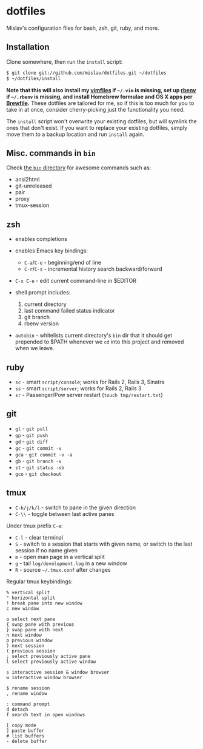 # dotfiles

Mislav's configuration files for bash, zsh, git, ruby, and more.

## Installation

Clone somewhere, then run the `install` script:

~~~ sh
$ git clone git://github.com/mislav/dotfiles.git ~/dotfiles
$ ~/dotfiles/install
~~~

**Note that this will also install my [vimfiles][] if `~/.vim` is missing, set
up [rbenv][] if `~/.rbenv` is missing, and install Homebrew formulae and OS X
apps per [Brewfile](./Brewfile).** These dotfiles are tailored for me, so if
this is too much for you to take in at once, consider cherry-picking just the
functionality you need.

The `install` script won't overwrite your existing dotfiles, but will symlink
the ones that don't exist. If you want to replace your existing dotfiles, simply
move them to a backup location and run `install` again.

## Misc. commands in `bin`

Check [the `bin` directory](https://github.com/mislav/dotfiles/tree/master/bin) for awesome commands such as:

- ansi2html
- git-unreleased
- pair
- proxy
- tmux-session

## zsh

- enables completions

- enables Emacs key bindings:
  - `C-a`/`C-e` - beginning/end of line
  - `C-r`/`C-s` - incremental history search backward/forward

- `C-x C-e` - edit current command-line in $EDITOR

- shell prompt includes:
  1. current directory
  2. last command failed status indicator
  3. git branch
  4. rbenv version

- `autobin` - whitelists current directory's `bin` dir that it should get
  prepended to $PATH whenever we `cd` into this project and removed when we
  leave.

## ruby

- `sc` - smart `script/console`; works for Rails 2, Rails 3, Sinatra
- `ss` - smart `script/server`; works for Rails 2, Rails 3
- `sr` - Passenger/Pow server restart (`touch tmp/restart.txt`)

## git

- `gl` - `git pull`
- `gp` - `git push`
- `gd` - `git diff`
- `gc` - `git commit -v`
- `gca` - `git commit -v -a`
- `gb` - `git branch -v`
- `st` - `git status -sb`
- `gco` - `git checkout`

## tmux

- `C-h/j/k/l` - switch to pane in the given direction
- `C-\\` - toggle between last active panes

Under tmux prefix `C-a`:

- `C-l` - clear terminal
- `S` - switch to a session that starts with given name, or switch to the last
  session if no name given
- `m` - open man page in a vertical split
- `g` - tail `log/development.log` in a new window
- `R` - source `~/.tmux.conf` after changes

Regular tmux keybindings:

    % vertical split
    " horizontal split
    ! break pane into new window
    c new window

    o select next pane
    { swap pane with previous
    } swap pane with next
    n next window
    p previous window
    ) next session
    ( previous session
    ; select previously active pane
    l select previously active window

    s interactive session & window browser
    w interactive window browser

    $ rename session
    , rename window

    : command prompt
    d detach
    f search text in open windows

    [ copy mode
    ] paste buffer
    # list buffers
    - delete buffer


[vimfiles]: https://github.com/mislav/vimfiles#readme
[rbenv]: https://github.com/rbenv/rbenv#readme
